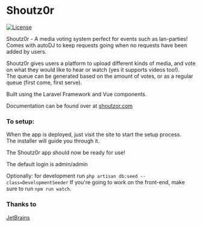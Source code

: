 # Shoutz0r

[![License](https://img.shields.io/github/license/xorinzor/shoutz0r.svg?style=flat)](https://www.gnu.org/licenses/gpl-3.0.en.html)

Shoutz0r - A media voting system perfect for events such as lan-parties!\
Comes with autoDJ to keep requests going when no requests have been added by users.

Shoutz0r gives users a platform to upload different kinds of media, and vote on what they would like to hear or watch (yes it supports videos too!).\
The queue can be generated based on the amount of votes, or as a regular queue (first come, first serve).

Built using the Laravel Framework and Vue components.

Documentation can be found over at [shoutzor.com]()

### To setup:
When the app is deployed, just visit the site to start the setup process.\
The installer will guide you through it.

The Shoutz0r app should now be ready for use!

The default login is admin/admin

Optionally: for development run `php artisan db:seed --class=DevelopmentSeeder`
If you're going to work on the front-end, make sure to run `npm run watch`.



### Thanks to

[JetBrains](https://www.jetbrains.com/?from=Shoutz0r)
